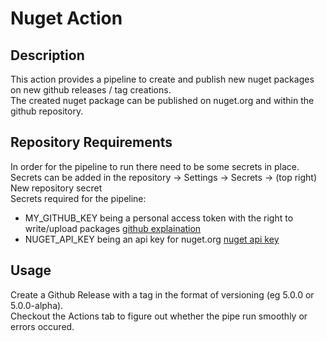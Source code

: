 # Nuget Action

## Description
This action provides a pipeline to create and publish new nuget packages on new github releases / tag creations.  
The created nuget package can be published on nuget.org and within the github repository.

## Repository Requirements
In order for the pipeline to run there need to be some secrets in place.  
Secrets can be added in the repository -> Settings -> Secrets -> (top right) New repository secret  
Secrets required for the pipeline:  
- MY_GITHUB_KEY being a personal access token with the right to write/upload packages [github explaination](https://docs.github.com/en/github/authenticating-to-github/keeping-your-account-and-data-secure/creating-a-personal-access-token)
- NUGET_API_KEY being an api key for nuget.org [nuget api key](https://www.nuget.org/account/apikeys)

## Usage
Create a Github Release with a tag in the format of versioning (eg 5.0.0 or 5.0.0-alpha).  
Checkout the Actions tab to figure out whether the pipe run smoothly or errors occured.  
